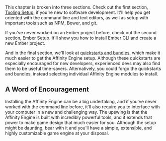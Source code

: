 <div class="with-aside">

This chapter is broken into three sections. Check out the first section, [Tooling Setup](#/engine/installation/tooling), if you're new to software development. It'll help you get oriented with the command line and text editors, as well as setup with important tools such as NPM, Bower, and git.

If you've never worked on an Ember project before, check out the second section, [Ember Setup](#/engine/installation/ember). It'll show you how to install Ember CLI and create a new Ember project.

And in the final section, we'll look at [quickstarts and bundles](#/engine/installation/quickstarts), which make it much easier to get the Affinity Engine setup. Although these quickstarts are especially encouraged for new developers, experienced devs may also find them to be useful time-savers. Alternatively, you could forgo the quickstarts and bundles, instead selecting individual Affinity Engine modules to install.

</div>

<aside class="aside javascript">

<h1>A Word of Encouragement</h1>

Installing the Affinity Engine can be a big undertaking, and if you've never worked with the command line before, it'll also require you to interface with your computer in a new and challenging way. The upswing is that the Affinity Engine is built with incredibly powerful tools, and it extends that power to make game design that much easier for you. Although the setup might be daunting, bear with it and you'll have a simple, extensible, and highly customizable game engine at your disposal.

</aside>
